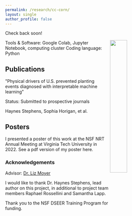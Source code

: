 ```yaml
---
permalink: /research/cc-corn/
layout: single
author_profile: false
---
```


Check back soon!

<img align="right" width="33%" margin-left="20px" src="/assets/images/aboutme1.jpg">

Tools & Software: Google Colab, Jupyter Notebook, computing cluster
Coding language: Python

## Publications
"Physical drivers of U.S. prevented planting events diagnosed with interpretable machine learning"

Status: Submitted to prospective journals

Haynes Stephens, Sophia Horigan, et al.

## Posters

I presented a poster of this work at the NSF NRT Annual Meeting at Virginia Tech University in 2022. See a pdf version of my poster here.

### Acknowledgements

Advisor: [Dr. Liz Moyer](https://geosci.uchicago.edu/~moyer/MoyerWebsite/Home%20Page/HomePage.html)

I would like to thank Dr. Haynes Stephens, lead author on this project, in additional to project team members Raphael Rossellini and Samantha Lapp. 

Thank you to the NSF DSEER Training Program for funding.